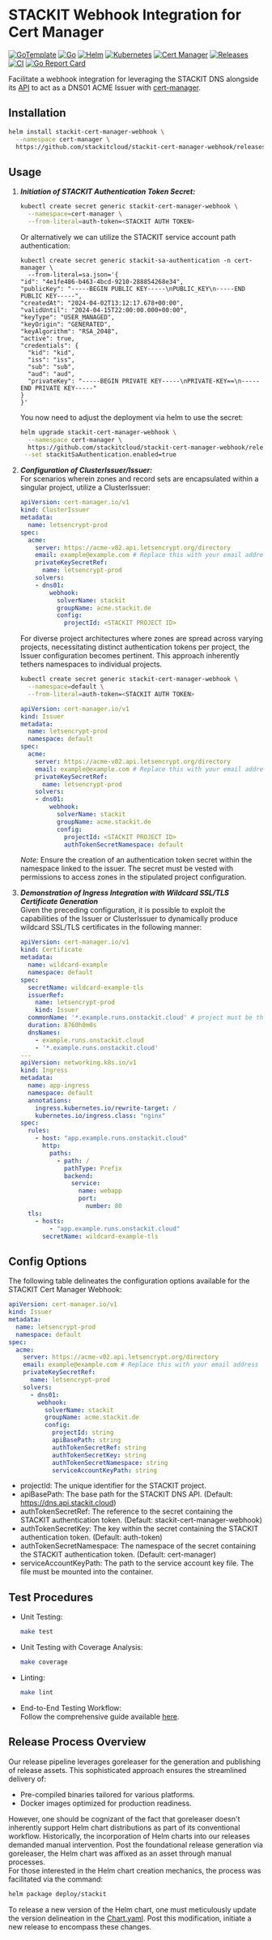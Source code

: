 # STACKIT Webhook Integration for Cert Manager

[![GoTemplate](https://img.shields.io/badge/go/template-black?logo=go)](https://github.com/golang-standards/project-layout)
[![Go](https://img.shields.io/badge/go-1.21.0-blue?logo=go)](https://golang.org/)
[![Helm](https://img.shields.io/badge/helm-3.12.3-blue?logo=helm)](https://helm.sh/)
[![Kubernetes](https://img.shields.io/badge/kubernetes-1.26.0-blue?logo=kubernetes)](https://kubernetes.io/)
[![Cert Manager](https://img.shields.io/badge/cert--manager-1.11.0-blue?logo=cert-manager)](https://cert-manager.io/)
[![Releases](https://img.shields.io/github/v/release/stackitcloud/stackit-cert-manager-webhook?include_prereleases)](https://github.com/stackitcloud/stackit-cert-manager-webhook/releases)
[![CI](https://github.com/stackitcloud/stackit-cert-manager-webhook/actions/workflows/main.yml/badge.svg)](https://github.com/stackitcloud/stackit-cert-manager-webhook/actions/workflows/main.yml)
[![Go Report Card](https://goreportcard.com/badge/github.com/stackitcloud/stackit-cert-manager-webhook)](https://goreportcard.com/report/github.com/stackitcloud/stackit-cert-manager-webhook)

Facilitate a webhook integration for leveraging the STACKIT DNS alongside
its [API](https://docs.api.stackit.cloud/documentation/dns/version/v1) to act as a DNS01
ACME Issuer with [cert-manager](https://cert-manager.io/docs/).

## Installation

```bash
helm install stackit-cert-manager-webhook \
  --namespace cert-manager \
  https://github.com/stackitcloud/stackit-cert-manager-webhook/releases/download/v0.1.2/stackit-cert-manager-webhook-v0.1.2.tgz
```

## Usage

1. ***Initiation of STACKIT Authentication Token Secret:***
    ```bash
    kubectl create secret generic stackit-cert-manager-webhook \
      --namespace=cert-manager \
      --from-literal=auth-token=<STACKIT AUTH TOKEN>
    ```
   Or alternatively we can utilize the STACKIT service account path authentication:
      ```
    kubectl create secret generic stackit-sa-authentication -n cert-manager \
        --from-literal=sa.json='{
      "id": "4e1fe486-b463-4bcd-9210-288854268e34",
      "publicKey": "-----BEGIN PUBLIC KEY-----\nPUBLIC_KEY\n-----END PUBLIC KEY-----",
      "createdAt": "2024-04-02T13:12:17.678+00:00",
      "validUntil": "2024-04-15T22:00:00.000+00:00",
      "keyType": "USER_MANAGED",
      "keyOrigin": "GENERATED",
      "keyAlgorithm": "RSA_2048",
      "active": true,
      "credentials": {
        "kid": "kid",
        "iss": "iss",
        "sub": "sub",
        "aud": "aud",
        "privateKey": "-----BEGIN PRIVATE KEY-----\nPRIVATE-KEY==\n-----END PRIVATE KEY-----"
      }
    }'
    ```
   You now need to adjust the deployment via helm to use the secret:
    ```bash
    helm upgrade stackit-cert-manager-webhook \
      --namespace cert-manager \
      https://github.com/stackitcloud/stackit-cert-manager-webhook/releases/download/v0.1.2/stackit-cert-manager-webhook-v0.1.2.tgz \
     --set stackitSaAuthentication.enabled=true
    ```

2. ***Configuration of ClusterIssuer/Issuer:***   
   For scenarios wherein zones and record sets are encapsulated within a singular project, utilize a ClusterIssuer:
    ```yaml
    apiVersion: cert-manager.io/v1
    kind: ClusterIssuer
    metadata:
      name: letsencrypt-prod
    spec:
      acme:
        server: https://acme-v02.api.letsencrypt.org/directory
        email: example@example.com # Replace this with your email address
        privateKeySecretRef:
          name: letsencrypt-prod
        solvers:
        - dns01:
            webhook:
              solverName: stackit
              groupName: acme.stackit.de
              config:
                projectId: <STACKIT PROJECT ID>
    ```

   For diverse project architectures where zones are spread across varying projects, necessitating distinct
   authentication tokens per project, the Issuer configuration becomes pertinent. This approach inherently
   tethers namespaces to individual projects.
    ```bash
    kubectl create secret generic stackit-cert-manager-webhook \
      --namespace=default \
      --from-literal=auth-token=<STACKIT AUTH TOKEN>
    ```
    ```yaml
    apiVersion: cert-manager.io/v1
    kind: Issuer
    metadata:
      name: letsencrypt-prod
      namespace: default
    spec:
      acme:
        server: https://acme-v02.api.letsencrypt.org/directory
        email: example@example.com # Replace this with your email address
        privateKeySecretRef:
          name: letsencrypt-prod
        solvers:
        - dns01:
            webhook:
              solverName: stackit
              groupName: acme.stackit.de
              config:
                projectId: <STACKIT PROJECT ID>
                authTokenSecretNamespace: default
    ```
   *Note:* Ensure the creation of an authentication token secret within the namespace linked to the issuer.
   The secret must be vested with permissions to access zones in the stipulated project configuration.
3. ***Demonstration of Ingress Integration with Wildcard SSL/TLS Certificate Generation***   
   Given the preceding configuration, it is possible to exploit the capabilities of the Issuer or ClusterIssuer to
   dynamically produce wildcard SSL/TLS certificates in the following manner:
    ```yaml
    apiVersion: cert-manager.io/v1
    kind: Certificate
    metadata:
      name: wildcard-example
      namespace: default
    spec:
      secretName: wildcard-example-tls
      issuerRef:
        name: letsencrypt-prod
        kind: Issuer
      commonName: '*.example.runs.onstackit.cloud' # project must be the owner of this zone
      duration: 8760h0m0s
      dnsNames:
        - example.runs.onstackit.cloud
        - '*.example.runs.onstackit.cloud'
    ---
    apiVersion: networking.k8s.io/v1
    kind: Ingress
    metadata:
      name: app-ingress
      namespace: default
      annotations:
        ingress.kubernetes.io/rewrite-target: /
        kubernetes.io/ingress.class: "nginx"
    spec:
      rules:
        - host: "app.example.runs.onstackit.cloud"
          http:
            paths:
              - path: /
                pathType: Prefix
                backend:
                  service:
                    name: webapp
                    port:
                      number: 80
      tls:
        - hosts:
            - "app.example.runs.onstackit.cloud"
          secretName: wildcard-example-tls
    ```

## Config Options

The following table delineates the configuration options available for the STACKIT Cert Manager Webhook:

```yaml
apiVersion: cert-manager.io/v1
kind: Issuer
metadata:
  name: letsencrypt-prod
  namespace: default
spec:
  acme:
    server: https://acme-v02.api.letsencrypt.org/directory
    email: example@example.com # Replace this with your email address
    privateKeySecretRef:
      name: letsencrypt-prod
    solvers:
      - dns01:
        webhook:
          solverName: stackit
          groupName: acme.stackit.de
          config:
            projectId: string
            apiBasePath: string
            authTokenSecretRef: string
            authTokenSecretKey: string
            authTokenSecretNamespace: string
            serviceAccountKeyPath: string
```

- projectId: The unique identifier for the STACKIT project.
- apiBasePath: The base path for the STACKIT DNS API. (Default: https://dns.api.stackit.cloud)
- authTokenSecretRef: The reference to the secret containing the STACKIT authentication token. (Default:
  stackit-cert-manager-webhook)
- authTokenSecretKey: The key within the secret containing the STACKIT authentication token. (Default: auth-token)
- authTokenSecretNamespace: The namespace of the secret containing the STACKIT authentication token. (Default: cert-manager)
- serviceAccountKeyPath: The path to the service account key file. The file must be mounted into the container.

## Test Procedures

- Unit Testing:
    ```bash
    make test
    ```

- Unit Testing with Coverage Analysis:
    ```bash
    make coverage
    ```

- Linting:
    ```bash
    make lint
    ```

- End-to-End Testing Workflow:  
  Follow the comprehensive guide available [here](e2e_test/README.md).

## Release Process Overview

Our release pipeline leverages goreleaser for the generation and publishing of release assets.
This sophisticated approach ensures the streamlined delivery of:

- Pre-compiled binaries tailored for various platforms.
- Docker images optimized for production readiness.

However, one should be cognizant of the fact that goreleaser doesn't inherently support Helm chart distributions
as part of its conventional workflow. Historically, the incorporation of Helm charts into our releases demanded manual
intervention. Post the foundational release generation via goreleaser, the Helm chart was affixed as an asset through
manual processes.    
For those interested in the Helm chart creation mechanics, the process was facilitated via the command:

```bash
helm package deploy/stackit
```

To release a new version of the Helm chart, one must meticulously update the version delineation in the
[Chart.yaml](./deploy/stackit/Chart.yaml). Post this modification, initiate a new release to encompass these changes.

